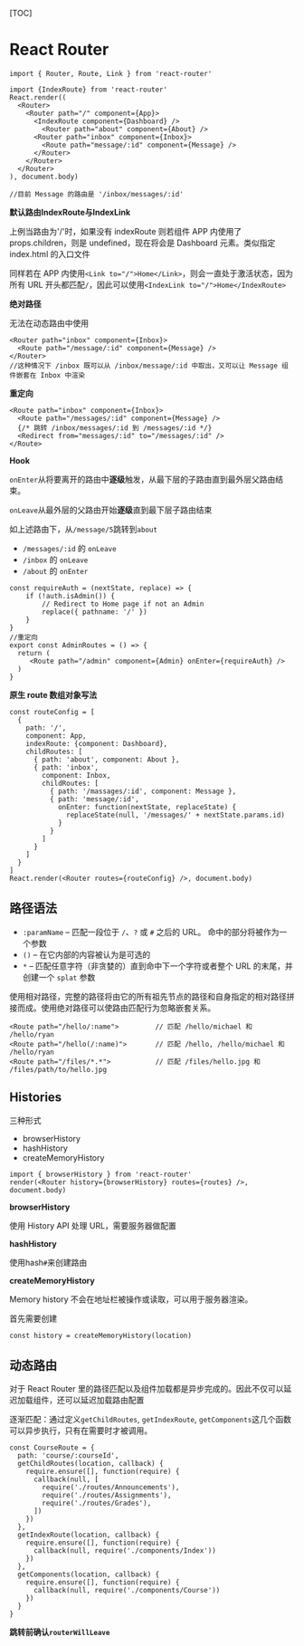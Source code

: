 [TOC]

# React Router

`import { Router, Route, Link } from 'react-router'`

```react
import {IndexRoute} from 'react-router'
React.render((
  <Router>
  	<Router path="/" component={App}>
      <IndexRoute component={Dashboard} />
    	<Router path="about" component={About} />
      <Router path="inbox" component={Inbox}>
      	<Route path="message/:id" component={Message} />
      </Router>
    </Router>
  </Router>
), document.body)

//目前 Message 的路由是 '/inbox/messages/:id'
```

**默认路由IndexRoute与IndexLink**

上例当路由为'/'时，如果没有 indexRoute 则若组件 APP 内使用了 props.children，则是 undefined，现在将会是 Dashboard 元素。类似指定 index.html 的入口文件



同样若在 APP 内使用`<Link to="/">Home</Link>`，则会一直处于激活状态，因为所有 URL 开头都匹配`/`，因此可以使用`<IndexLink to="/">Home</IndexRoute>`



**绝对路径**

无法在动态路由中使用

```react
<Router path="inbox" component={Inbox}>
  <Route path="/message/:id" component={Message} />
</Router>
//这种情况下 /inbox 既可以从 /inbox/message/:id 中取出，又可以让 Message 组件嵌套在 Inbox 中渲染
```



**重定向**

```react
<Route path="inbox" component={Inbox}>
  <Route path="/messages/:id" component={Message} />
  {/* 跳转 /inbox/messages/:id 到 /messages/:id */}
  <Redirect from="messages/:id" to="/messages/:id" />
</Route>
```



**Hook**

`onEnter`从将要离开的路由中**逐级**触发，从最下层的子路由直到最外层父路由结束。

`onLeave`从最外层的父路由开始**逐级**直到最下层子路由结束



如上述路由下，从`/message/5`跳转到`about`

- `/messages/:id` 的 `onLeave`
- `/inbox` 的 `onLeave`
- `/about` 的 `onEnter`

```react
const requireAuth = (nextState, replace) => {
    if (!auth.isAdmin()) {
        // Redirect to Home page if not an Admin
        replace({ pathname: '/' })
    }
}
//重定向
export const AdminRoutes = () => {
  return (
     <Route path="/admin" component={Admin} onEnter={requireAuth} />
  )
}
```

**原生 route 数组对象写法**

```react
const routeConfig = [
  {
    path: '/',
    component: App,
    indexRoute: {component: Dashboard},
    childRoutes: [
      { path: 'about', component: About },
      { path: 'inbox',
      	component: Inbox,
       	childRoutes: [
          { path: '/massages/:id', component: Message },
          { path: 'message/:id',
          	onEnter: function(nextState, replaceState) {
              replaceState(null, '/messages/' + nextState.params.id)
            }
          }
        ]
      }
    ]
  }
]
React.render(<Router routes={routeConfig} />, document.body)
```



## 路径语法

- `:paramName` – 匹配一段位于 `/`、`?` 或 `#` 之后的 URL。 命中的部分将被作为一个参数
- `()` – 在它内部的内容被认为是可选的
- `*` – 匹配任意字符（非贪婪的）直到命中下一个字符或者整个 URL 的末尾，并创建一个 `splat` 参数

使用相对路径，完整的路径将由它的所有祖先节点的路径和自身指定的相对路径拼接而成。使用绝对路径可以使路由匹配行为忽略嵌套关系。

```react
<Route path="/hello/:name">         // 匹配 /hello/michael 和 /hello/ryan
<Route path="/hello(/:name)">       // 匹配 /hello, /hello/michael 和 /hello/ryan
<Route path="/files/*.*">           // 匹配 /files/hello.jpg 和 /files/path/to/hello.jpg
```



## Histories

三种形式

+ browserHistory
+ hashHistory
+ createMemoryHistory



```react
import { browserHistory } from 'react-router'
render(<Router history={browserHistory} routes={routes} />, document.body)
```



**browserHistory**

使用 History API 处理 URL，需要服务器做配置

**hashHistory**

使用hash`#`来创建路由

**createMemoryHistory**

Memory history 不会在地址栏被操作或读取，可以用于服务器渲染。

首先需要创建

`const history = createMemoryHistory(location)`



## 动态路由

对于 React Router 里的路径匹配以及组件加载都是异步完成的。因此不仅可以延迟加载组件，还可以延迟加载路由配置

逐渐匹配：通过定义`getChildRoutes`, `getIndexRoute`, `getComponents`这几个函数可以异步执行，只有在需要时才被调用。

```react
const CourseRoute = {
  path: 'course/:courseId',
  getChildRoutes(location, callback) {
    require.ensure([], function(require) {
      callback(null, [
        require('./routes/Announcements'),
        require('./routes/Assignments'),
        require('./routes/Grades'),
      ])
    })
  },
  getIndexRoute(location, callback) {
    require.ensure([], function(require) {
      callback(null, require('./components/Index'))
    })
  },
  getComponents(location, callback) {
    require.ensure([], function(require) {
      callback(null, require('./components/Course'))
    })
  }
}
```



**跳转前确认`routerWillLeave`**

